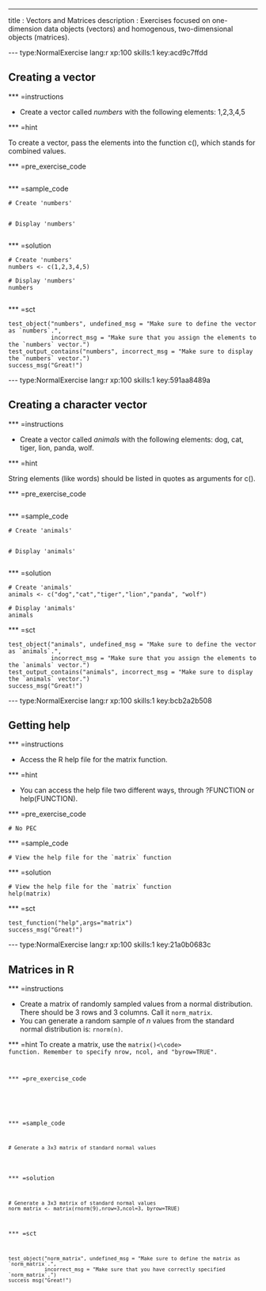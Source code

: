 ---
title       : Vectors and Matrices
description : Exercises focused on one-dimension data objects (vectors) and homogenous, two-dimensional objects (matrices).

--- type:NormalExercise lang:r xp:100 skills:1 key:acd9c7ffdd
## Creating a vector


*** =instructions

- Create a vector called *numbers* with the following elements: 1,2,3,4,5

*** =hint

To create a vector, pass the elements into the function c(), which stands for combined values. 

*** =pre_exercise_code
```{r}

```

*** =sample_code
```{r}
# Create 'numbers'


# Display 'numbers'


```

*** =solution
```{r}
# Create 'numbers'
numbers <- c(1,2,3,4,5)

# Display 'numbers'
numbers


```

*** =sct
```{r}
test_object("numbers", undefined_msg = "Make sure to define the vector as `numbers`.",
            incorrect_msg = "Make sure that you assign the elements to the `numbers` vector.") 
test_output_contains("numbers", incorrect_msg = "Make sure to display the `numbers` vector.")
success_msg("Great!")

```

--- type:NormalExercise lang:r xp:100 skills:1 key:591aa8489a

## Creating a character vector


*** =instructions

- Create a vector called *animals* with the following elements: dog, cat, tiger, lion, panda, wolf.

*** =hint

String elements (like words) should be listed in quotes as arguments for c().

*** =pre_exercise_code
```{r}

```

*** =sample_code
```{r}
# Create 'animals'


# Display 'animals'


```

*** =solution
```{r}
# Create 'animals'
animals <- c("dog","cat","tiger","lion","panda", "wolf")

# Display 'animals'
animals

```

*** =sct
```{r}
test_object("animals", undefined_msg = "Make sure to define the vector as `animals`.",
            incorrect_msg = "Make sure that you assign the elements to the `animals` vector.") 
test_output_contains("animals", incorrect_msg = "Make sure to display the `animals` vector.")
success_msg("Great!")

```
--- type:NormalExercise lang:r xp:100 skills:1 key:bcb2a2b508
## Getting help


*** =instructions

- Access the R help file for the matrix function.

*** =hint

- You can access the help file two different ways, through ?FUNCTION or help(FUNCTION).

*** =pre_exercise_code
```{r}
# No PEC
```

*** =sample_code
```{r}
# View the help file for the `matrix` function

```

*** =solution
```{r}
# View the help file for the `matrix` function
help(matrix)
```

*** =sct
```{r}
test_function("help",args="matrix")
success_msg("Great!")
```

--- type:NormalExercise lang:r xp:100 skills:1 key:21a0b0683c
## Matrices in R


*** =instructions
- Create a matrix of randomly sampled values from a normal distribution.  There should be 3 rows and 3 columns.  Call it  <code>norm_matrix</code>.
- You can generate a random sample of *n* values from the standard normal distribution is: <code>rnorm(n)</code>.

*** =hint
To create a matrix, use the <code>matrix()<\code> function. Remember to specify nrow, ncol, and "byrow=TRUE".

*** =pre_exercise_code
```{r}

```

*** =sample_code
```{r}
# Generate a 3x3 matrix of standard normal values


```

*** =solution
```{r}
# Generate a 3x3 matrix of standard normal values
norm_matrix <- matrix(rnorm(9),nrow=3,ncol=3, byrow=TRUE)

```

*** =sct
```{r}
test_object("norm_matrix", undefined_msg = "Make sure to define the matrix as `norm_matrix`.",
            incorrect_msg = "Make sure that you have correctly specified `norm_matrix`.") 
success_msg("Great!")

```




